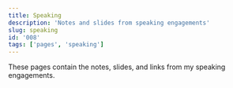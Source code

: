 ```yaml
---
title: Speaking
description: 'Notes and slides from speaking engagements'
slug: speaking
id: '008'
tags: ['pages', 'speaking']
---
```


These pages contain the notes, slides, and links from my speaking engagements.
